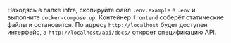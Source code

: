 Находясь в папке infra, скопируйте файл `.env.example` в `.env` и выполните
`docker-compose up`. Контейнер `frontend` соберёт статические файлы и
остановится. По адресу `http://localhost` будет доступен интерфейс, а
`http://localhost/api/docs/` откроет спецификацию API.

